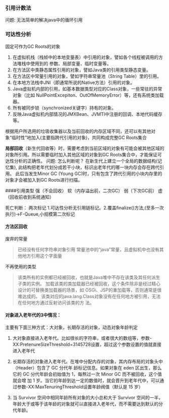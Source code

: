 ### 引用计数法
问题: 无法简单的解决java中的循环引用
### 可达性分析
固定可作为GC Roots的对象
1. 在虚拟机栈（栈帧中的本地变量表）中引用的对象，譬如各个线程被调用的方法堆栈中使用到的 参数、局部变量、临时变量等。 
2. 在方法区中类静态属性引用的对象，譬如Java类的引用类型静态变量。 
3. 在方法区中常量引用的对象，譬如字符串常量池（String Table）里的引用。
4. 在本地方法栈中JNI（即通常所说的Native方法）引用的对象。 
5. Java虚拟机内部的引用，如基本数据类型对应的Class对象，一些常驻的异常对象（比如 NullPointExcepiton、OutOfMemoryError）等，还有系统类加载器。 
6. 所有被同步锁（synchronized关键字）持有的对象。 
7. 反映Java虚拟机内部情况的JMXBean、JVMTI中注册的回调、本地代码缓存等。  


根据用户所选用的垃圾收集器以及当前回收的内存区域不同，还可以有其他对象“临时性”地加入(主要指跨代引用的对象)，共同构成完整GC Roots集合


**局部回收**（新生代回收等）时，需要考虑到当前区域的对象有可能会被其他区域的对象所引用。所以需要临时加入其他区域的对象到GC Roots集合中，才能保证可达性分析的正确性。
问题: 怎么判断呢？
在新生代上建立一个全局的数据结构(记忆集), 此结构把老年代划分成若干小块，标识出老年代的哪一块内存会存在跨代引用。
此后当发生Minor GC (Young GC)时，只有包含了跨代引用的小块内存里的对象才会被加入到GC Roots进行扫描。

####引用类型
强（不会回收）
软（内存溢出前，二次GC）
弱（下次GC前）
虚（回收前收到系统通知）

死亡判断：
两次标记   1.可达性分析无引用链标记。2.覆盖finalize()方法,(至多一次执行)->F-Queue,小规模第二次标记

#### 方法区回收

废弃的常量
> 已经没有任何字符串对象引用 常量池中的“java”常量，且虚拟机中也没有其他地方引用这个字面量

不再使用的类型
> 该类所有的实例都已经被回收，也就是Java堆中不存在该类及其任何派生子类的实例。 
> 加载该类的类加载器已经被回收，这个条件除非是经过精心设计的可替换类加载器的场景，如 OSGi、JSP的重加载等，否则通常是很难达成的。 
> 该类对应的java.lang.Class对象没有在任何地方被引用，无法在任何地方通过反射访问该类的方 法。


#### 对象进入老年代的3中情况：

主要有下面三种方式：大对象，长期存活的对象，动态对象年龄判定

1. 大对象直接进入老年代。比如很长的字符串，或者很大的数组等，参数-XX:PretenureSizeThreshold=3145728设置，超过这个参数设置的值就直接进入老年代

2. 长期存活的对象进入老年代。在堆中分配内存的对象，其内存布局的对象头中（Header）包含了 GC 分代年 龄标记信息。如果对象在 eden 区出生，那么它的 GC 分代年龄会初始值为 1，每熬过一次 Minor GC 而不被回收，这个值就会增  加 1 岁。当它的年龄到达一定的数值时，就会晋升到老年代中，可以通过参数-XX:MaxTenuringThreshold设置年龄阀值（默认是 15 岁）

3. 当 Survivor 空间中相同年龄所有对象的大小总和大于 Survivor 空间的一半，年龄大于或等于该年龄的对象就可以直接进入老年代，而不需要达到默认的分代年龄。

